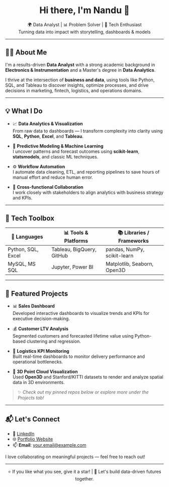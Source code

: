<h1 align="center">Hi there, I'm Nandu 👋</h1>
<p align="center">
  🌍 Data Analyst | 📊 Problem Solver | 🚀 Tech Enthusiast<br>
  Turning data into impact with storytelling, dashboards & models
</p>

---

## 🧑‍💻 About Me

I'm a results-driven **Data Analyst** with a strong academic background in **Electronics & Instrumentation** and a Master's degree in **Data Analytics**.

I thrive at the intersection of **business and data**, using tools like Python, SQL, and Tableau to discover insights, optimize processes, and drive decisions in marketing, fintech, logistics, and operations domains.

---

## 💡 What I Do

- 📈 **Data Analytics & Visualization**  
  From raw data to dashboards — I transform complexity into clarity using **SQL**, **Python**, **Excel**, and **Tableau**.

- 🤖 **Predictive Modeling & Machine Learning**  
  I uncover patterns and forecast outcomes using **scikit-learn**, **statsmodels**, and classic ML techniques.

- ⚙️ **Workflow Automation**  
  I automate data cleaning, ETL, and reporting pipelines to save hours of manual effort and reduce human error.

- 🧩 **Cross-functional Collaboration**  
  I work closely with stakeholders to align analytics with business strategy and KPIs.

---

## 🔧 Tech Toolbox

| 🧠 Languages       | 📊 Tools & Platforms       | 📚 Libraries / Frameworks      |
|--------------------|-----------------------------|--------------------------------|
| Python, SQL, Excel | Tableau, BigQuery, GitHub   | pandas, NumPy, scikit-learn    |
| MySQL, MS SQL      | Jupyter, Power BI           | Matplotlib, Seaborn, Open3D    |

---

## 🚀 Featured Projects

- 📊 **Sales Dashboard**  
  Developed interactive dashboards to visualize trends and KPIs for executive decision-making.

- 💰 **Customer LTV Analysis**  
  Segmented customers and forecasted lifetime value using Python-based clustering and regression.

- 🚚 **Logistics KPI Monitoring**  
  Built real-time dashboards to monitor delivery performance and operational bottlenecks.

- 🧱 **3D Point Cloud Visualization**  
  Used **Open3D** and Stanford/KITTI datasets to render and analyze spatial data in 3D environments.

> ✨ *Check out my pinned repos below or explore more under the Projects tab!*

---

## 📬 Let's Connect

- 💼 [LinkedIn](https://www.linkedin.com/in/your-profile)  
- 🌐 [Portfolio Website](https://yourwebsite.com)  
- 📫 **Email**: your.email@example.com  

I love collaborating on meaningful projects — feel free to reach out!

---

<p align="center">
  ⭐ If you like what you see, give it a star! | 📌 Let's build data-driven futures together.
</p>
